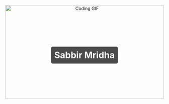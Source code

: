 <div align="center" style="position: relative;">
  <img width="100%" style="height: 300px;" src="https://media3.giphy.com/media/v1.Y2lkPTc5MGI3NjExem8zcmhuYnpnbDl0bzY5Z3l1bDFiZDh0NXRxczBvaDFkbXQ2ZDdodyZlcD12MV9pbnRlcm5hbF9naWZfYnlfaWQmY3Q9Zw/FNfcWhlz0GTkzcnZWh/giphy.gif" alt="Coding GIF" />
  <div style="position: absolute; top: 50%; left: 50%; transform: translate(-50%, -50%); text-align: center;">
    <h1 style="color: white; background-color: rgba(0, 0, 0, 0.7); padding: 10px; border-radius: 5px;">Sabbir Mridha</h1>
  </div>
</div>
